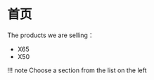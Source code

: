 # 首页

The products we are selling：

- X65
- X50


!!! note
    Choose a section from the list on the left
